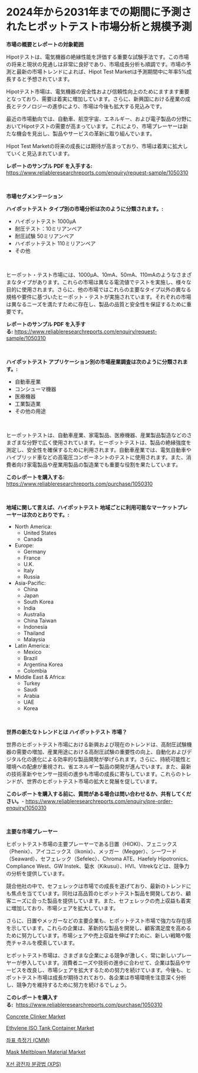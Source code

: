 <p><h1>2024年から2031年までの期間に予測されたヒポットテスト市場分析と規模予測</h1></p><p><strong>市場の概要とレポートの対象範囲</strong></p>
<p><p>Hipotテストは、電気機器の絶縁性能を評価する重要な試験手法です。この市場の将来と現状の見通しは非常に良好であり、市場成長分析も順調です。市場の予測と最新の市場トレンドによれば、Hipot Test Marketは予測期間中に年率5%成長すると予想されています。</p><p>Hipotテスト市場は、電気機器の安全性および信頼性向上のためにますます重要となっており、需要は着実に増加しています。さらに、新興国における産業の成長とテクノロジーの進歩により、市場は今後も拡大する見込みです。</p><p>最近の市場動向では、自動車、航空宇宙、エネルギー、および電子製品の分野においてHipotテストの需要が高まっています。これにより、市場プレーヤーは新たな機会を見出し、製品やサービスの革新に取り組んでいます。</p><p>Hipot Test Marketの将来の成長には期待が高まっており、市場は着実に拡大していくと見込まれています。</p></p>
<p><strong>レポートのサンプル PDF を入手する:</strong> <a href="https://www.reliableresearchreports.com/enquiry/request-sample/1050310">https://www.reliableresearchreports.com/enquiry/request-sample/1050310</a></p>
<p>&nbsp;</p>
<p><strong>市場セグメンテーション</strong></p>
<p><strong>ハイポットテスト タイプ別の市場分析は次のように分類されます。:</strong></p>
<p><ul><li>ハイポットテスト 1000μA</li><li>耐圧テスト：10ミリアンペア</li><li>耐圧試験 50ミリアンペア</li><li>ハイポットテスト 110ミリアンペア</li><li>その他</li></ul></p>
<p>&nbsp;</p>
<p><p>ヒーポット・テスト市場には、1000μA、10mA、50mA、110mAのようなさまざまなタイプがあります。これらの市場は異なる電流値でテストを実施し、様々な目的に使用されます。さらに、他の市場ではこれらの主要なタイプ以外の異なる規格や要件に基づいたヒーポット・テストが実施されています。それぞれの市場は異なるニーズを満たすために存在し、製品の品質と安全性を保証するために重要です。</p></p>
<p><strong>レポートのサンプル PDF を入手する:</strong>&nbsp;<a href="https://www.reliableresearchreports.com/enquiry/request-sample/1050310">https://www.reliableresearchreports.com/enquiry/request-sample/1050310</a></p>
<p>&nbsp;</p>
<p><strong> ハイポットテスト アプリケーション別の市場産業調査は次のように分類されます。:</strong></p>
<p><ul><li>自動車産業</li><li>コンシューマ機器</li><li>医療機器</li><li>工業製造業</li><li>その他の用途</li></ul></p>
<p>&nbsp;</p>
<p><p>ヒーポットテストは、自動車産業、家電製品、医療機器、産業製品製造などのさまざまな分野で広く使用されています。ヒーポットテストは、製品の絶縁強度を測定し、安全性を確保するために利用されます。自動車産業では、電気自動車やハイブリッド車などの高電圧コンポーネントのテストに使用されます。また、消費者向け家電製品や産業用製品の製造業でも重要な役割を果たしています。</p></p>
<p><strong>このレポートを購入する:</strong>&nbsp; <a href="https://www.reliableresearchreports.com/purchase/1050310">https://www.reliableresearchreports.com/purchase/1050310</a></p>
<p>&nbsp;</p>
<p><strong>地域に関して言えば、ハイポットテスト 地域ごとに利用可能なマーケットプレーヤーは次のとおりです。:</strong></p>
<p><ul>
    <li>
        North America:
        <ul>
            <li>United States</li>
            <li>Canada</li>
        </ul>
    </li>
    <li>
        Europe:
        <ul>
            <li>Germany</li>
            <li>France</li>
            <li>U.K.</li>
            <li>Italy</li>
            <li>Russia</li>
        </ul>
    </li>
    <li>
        Asia-Pacific:
        <ul>
            <li>China</li>
            <li>Japan</li>
            <li>South Korea</li>
            <li>India</li>
            <li>Australia</li>
            <li>China Taiwan</li>
            <li>Indonesia</li>
            <li>Thailand</li>
            <li>Malaysia</li>
        </ul>
    </li>
    <li>
        Latin America:
        <ul>
            <li>Mexico</li>
            <li>Brazil</li>
            <li>Argentina Korea</li>
            <li>Colombia</li>
        </ul>
    </li>
    <li>
        Middle East & Africa:
        <ul>
            <li>Turkey</li>
            <li>Saudi</li>
            <li>Arabia</li>
            <li>UAE</li>
            <li>Korea</li>
        </ul>
    </li>
    </ul></p>
<p>&nbsp;</p>
<p><strong>世界の新たなトレンドとは ハイポットテスト 市場？</strong></p>
<p><p>世界のヒポットテスト市場における新興および現在のトレンドは、高耐圧試験機器の需要の増加、産業用途における高耐圧試験の重要性の向上、自動化およびデジタル化の進化による効率的な製品開発が挙げられます。さらに、持続可能性と環境への配慮が重視され、省エネルギー製品の開発が進んでいます。また、最新の技術革新やセンサー技術の進歩も市場の成長に寄与しています。これらのトレンドが、世界のヒポットテスト市場の拡大と発展を促しています。</p></p>
<p><strong>このレポートを購入する前に、質問がある場合は問い合わせるか、共有してください。</strong>- <a href="https://www.reliableresearchreports.com/enquiry/pre-order-enquiry/1050310">https://www.reliableresearchreports.com/enquiry/pre-order-enquiry/1050310</a></p>
<p>&nbsp;</p>
<p><strong>主要な市場プレーヤー</strong></p>
<p><p>ヒポットテスト市場の主要プレーヤーである日置（HIOKI）、フェニックス（Phenix）、アイコニックス（Ikonix）、メッガー（Megger）、シーワード（Seaward）、セフェレック（Sefelec）、Chroma ATE、Haefely Hipotronics、Compliance West、GW Instek、菊水（Kikusui）、HVI、Vitrekなどは、競争力の分析を提供しています。</p><p>競合他社の中で、セフェレックは市場での成長を遂げており、最新のトレンドにも焦点を当てています。同社は高品質のヒポットテスト製品を開発しており、顧客ニーズに合った製品を提供しています。また、セフェレックの売上収益も着実に増加しており、市場シェアを拡大しています。</p><p>さらに、日置やメッガーなどの主要企業も、ヒポットテスト市場で強力な存在感を示しています。これらの企業は、革新的な製品を開発し、顧客満足度を高めるために努力しています。市場シェアや売上収益を伸ばすために、新しい戦略や販売チャネルを模索しています。</p><p>ヒポットテスト市場は、さまざまな企業による競争が激しく、常に新しいプレーヤーが参入しています。消費者ニーズや技術の進歩に合わせて、企業は製品やサービスを改良し、市場シェアを拡大するための努力を続けています。今後も、ヒポットテスト市場は成長が期待されており、各企業は市場環境を注意深く分析し、競争力を維持するために努力を続けるでしょう。</p></p>
<p><strong>このレポートを購入する:</strong>&nbsp;&nbsp;<a href="https://www.reliableresearchreports.com/purchase/1050310">https://www.reliableresearchreports.com/purchase/1050310</a></p>
<p><p><a href="https://noble-drawer-34c.notion.site/Concrete-Clinker-Market-Challenges-Opportunities-and-Growth-Drivers-and-Major-Market-Players-fore-93932b2760dc45c9905fd25f139fa152">Concrete Clinker Market</a></p><p><a href="https://issuu.com/reportprime-2/docs/ethylene-iso-tank-container-market-size-2030.pptx">Ethylene ISO Tank Container Market</a></p><p><a href="https://github.com/jntpkh496620/Market-Research-Report-List-1/blob/main/1466488189646.md">좌표 측정기 (CMM)</a></p><p><a href="https://view.publitas.com/reportprime-1/mask-meltblown-material-market-dynamics-2023-2030-also-about-its-market-trends-projections-and-opportunities/">Mask Meltblown Material Market</a></p><p><a href="https://github.com/vsoq0zknh59/Market-Research-Report-List-1/blob/main/4064477189647.md">X선 광전자 분광법 (XPS)</a></p></p>